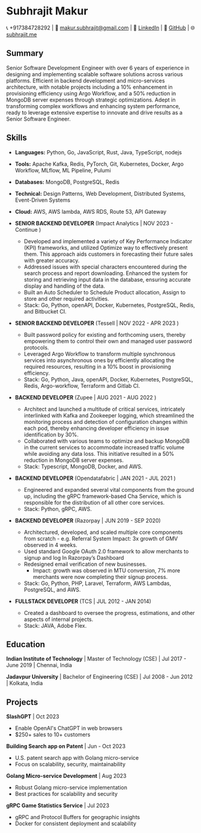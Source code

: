 
# Subhrajit Makur

📞 +917384728292 | 📧 makur.subhrajit@gmail.com | 
🔗 [LinkedIn](https://www.linkedin.com/in/subhrajitmakur/) | 🐙 [GitHub](http://github.com/avyukth) | 🌐 [subhrajit.me](https://subhrajit.me)


## Summary
Senior Software Development Engineer with over 6 years of experience in designing and implementing scalable software solutions across various platforms. Efficient in backend development and micro-services architecture, with notable projects including a 10% enhancement in provisioning efficiency using Argo Workflow, and a 50% reduction in MongoDB server expenses through strategic optimizations. Adept in transforming complex workflows and enhancing system performance, ready to leverage extensive expertise to innovate and drive results as a Senior Software Engineer.


## Skills
- **Languages:** Python, Go, JavaScript, Rust, Java, TypeScript, nodejs
- **Tools:** Apache Kafka, Redis, PyTorch, Git, Kubernetes, Docker, Argo Workflow, MLflow, ML Pipeline, Pulumi
- **Databases:** MongoDB, PostgreSQL, Redis
- **Technical:** Design Patterns, Web Development, Distributed Systems, Event-Driven Systems
- **Cloud:** AWS, AWS lambda, AWS RDS, Route 53, API Gateway

- **SENIOR BACKEND DEVELOPER**
  (Impact Analytics | NOV 2023 - Continue )

  - Developed and implemented a variety of Key Performance Indicator (KPI) frameworks, and utilized Optimize way to
effectively present them. This approach aids customers in forecasting their future sales with greater accuracy.
  - Addressed issues with special characters encountered during the search process and report downloading. Enhanced
the system for storing and retrieving input data in the database, ensuring accurate display and handling of the data.
  - Built an Auto Scheduler to Schedule Product allocation, Assign to store and other required activities.
  - Stack: Go, Python, openAPI, Docker, Kubernetes, PostgreSQL, Redis, and Bitbucket CI.

- **SENIOR BACKEND DEVELOPER**
  (Tessell | NOV 2022 - APR 2023 )

  - Built password policy for existing and forthcoming users, thereby empowering them to control their own and managed user password protocols.
  - Leveraged Argo Workflow to transform multiple synchronous services into asynchronous ones by efficiently allocating the required resources, resulting in a 10% boost in provisioning efficiency.
  - Stack: Go, Python, Java, openAPI, Docker, Kubernetes, PostgreSQL, Redis, Argo-workflow, Terraform and Gitlab CI.

- **BACKEND DEVELOPER**
  (Zupee | AUG 2021 - AUG 2022 )

  - Architect and launched a multitude of critical services, intricately interlinked with Kafka and Zookeeper logging, which streamlined the monitoring process and detection of configuration changes within each pod, thereby enhancing developer efficiency in issue identification by 30%.
  - Collaborated with various teams to optimize and backup MongoDB in the current services to accommodate increased traffic volume while avoiding any data loss. This initiative resulted in a 50% reduction in MongoDB server expenses.
  - Stack: Typescript, MongoDB, Docker, and AWS.

- **BACKEND DEVELOPER**
  (Opendatafabric | JAN 2021 - JUL 2021 )

  - Engineered and expanded several vital components from the ground up, including the gRPC framework-based Cha Service, which is responsible for the distribution of all other core services.
  - Stack: Python, gRPC, AWS.

- **BACKEND DEVELOPER**
  (Razorpay | JUN 2019 - SEP 2020)

  - Architectured, developed, and scaled multiple core components from scratch - e.g. Referral System Impact: 3x growth of GMV observed in 4 weeks.
  - Used standard Google OAuth 2.0 framework to allow merchants to signup and log In Razorpay’s Dashboard
  - Redesigned email verification of new businesses.
    - Impact: growth was observed in MTU conversion, 7% more merchants were now completing their signup process.
  - Stack: Go, Python, PHP, Laravel, Terraform, AWS Lambdas, PostgreSQL, and AWS.

- **FULLSTACK DEVELOPER**
  (TCS | JUL 2012 - JAN 2014)
  - Created a dashboard to oversee the progress, estimations, and other aspects of internal projects.
  - Stack: JAVA, Adobe Flex.

## Education

**Indian Institute of Technology** |  Master of Technology (CSE) | Jul 2017 - June 2019 | Chennai, India

**Jadavpur University** | Bachelor of Engineering (CSE) | Jul 2008 - Jun 2012 | Kolkata, India


## Projects

**SlashGPT** | Oct 2023
- Enable OpenAI's ChatGPT in web browsers
- $250+ sales to 10+ customers

**Building Search app on Patent** | Jun - Oct 2023
- U.S. patent search app with Golang micro-service
- Focus on scalability, security, maintainability

**Golang Micro-service Development** | Aug 2023
- Robust Golang micro-service implementation
- Best practices for scalability and security

**gRPC Game Statistics Service** | Jul 2023
- gRPC and Protocol Buffers for geographic insights
- Docker for consistent deployment and scalability

<!-- ### :zap: Recent Activity -->
